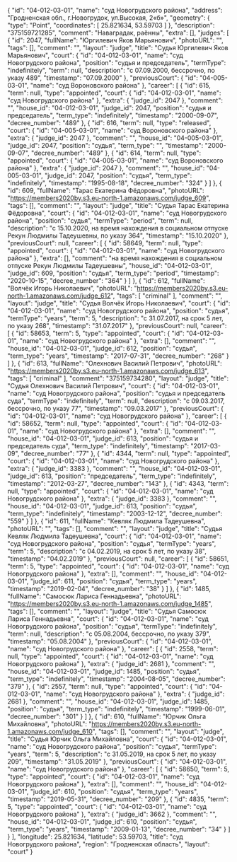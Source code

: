 {
    "id": "04-012-03-01",
    "name": "суд Новогрудского района",
    "address": "Гродненская обл., г.Новогрудок, ул.Высокая, 2«б»",
    "geometry": {
        "type": "Point",
        "coordinates": [
            25.821634,
            53.59703
        ]
    },
    "description": "375159721285",
    "comment": "Наваградак, раённы",
    "extra": [],
    "judges": [
        {
            "id": 2047,
            "fullName": "Юргилевич Яков Марьянович",
            "photoURL": "",
            "tags": [],
            "comment": "",
            "layout": "judge",
            "title": "Судья Юргилевич Яков Марьянович",
            "court": {
                "id": "04-012-03-01",
                "name": "суд Новогрудского района",
                "position": "судья и председатель",
                "termType": "indefinitely",
                "term": null,
                "description": "c 07.09.2000, бессрочно, по указу 489",
                "timestamp": "07.09.2000"
            },
            "previousCourt": {
                "id": "04-005-03-01",
                "name": "суд Вороновского района"
            },
            "career": [
                {
                    "id": 615,
                    "term": null,
                    "type": "appointed",
                    "court": {
                        "id": "04-012-03-01",
                        "name": "суд Новогрудского района"
                    },
                    "extra": {
                        "judge_id": 2047
                    },
                    "comment": "",
                    "house_id": "04-012-03-01",
                    "judge_id": 2047,
                    "position": "судья и председатель",
                    "term_type": "indefinitely",
                    "timestamp": "2000-09-07",
                    "decree_number": "489"
                },
                {
                    "id": 616,
                    "term": null,
                    "type": "released",
                    "court": {
                        "id": "04-005-03-01",
                        "name": "суд Вороновского района"
                    },
                    "extra": {
                        "judge_id": 2047
                    },
                    "comment": "",
                    "house_id": "04-005-03-01",
                    "judge_id": 2047,
                    "position": "судья",
                    "term_type": "",
                    "timestamp": "2000-09-07",
                    "decree_number": "489"
                },
                {
                    "id": 614,
                    "term": null,
                    "type": "appointed",
                    "court": {
                        "id": "04-005-03-01",
                        "name": "суд Вороновского района"
                    },
                    "extra": {
                        "judge_id": 2047
                    },
                    "comment": "",
                    "house_id": "04-005-03-01",
                    "judge_id": 2047,
                    "position": "судья",
                    "term_type": "indefinitely",
                    "timestamp": "1995-08-18",
                    "decree_number": "324"
                }
            ]
        },
        {
            "id": 609,
            "fullName": "Тарас Екатерина Фёдоровна",
            "photoURL": "https://members2020by.s3.eu-north-1.amazonaws.com/judge_609",
            "tags": [],
            "comment": "",
            "layout": "judge",
            "title": "Судья Тарас Екатерина Фёдоровна",
            "court": {
                "id": "04-012-03-01",
                "name": "суд Новогрудского района",
                "position": "судья",
                "termType": "period",
                "term": null,
                "description": "c 15.10.2020, на время нахождения в социальном отпуске Рекун Людмилы Тадеушевны, по указу 364",
                "timestamp": "15.10.2020"
            },
            "previousCourt": null,
            "career": [
                {
                    "id": 58649,
                    "term": null,
                    "type": "appointed",
                    "court": {
                        "id": "04-012-03-01",
                        "name": "суд Новогрудского района"
                    },
                    "extra": [],
                    "comment": "на время нахождения в социальном отпуске Рекун Людмилы Тадеушевны",
                    "house_id": "04-012-03-01",
                    "judge_id": 609,
                    "position": "судья",
                    "term_type": "period",
                    "timestamp": "2020-10-15",
                    "decree_number": "364"
                }
            ]
        },
        {
            "id": 612,
            "fullName": "Волчёк Игорь Николаевич",
            "photoURL": "https://members2020by.s3.eu-north-1.amazonaws.com/judge_612",
            "tags": [
                "criminal"
            ],
            "comment": "",
            "layout": "judge",
            "title": "Судья Волчёк Игорь Николаевич",
            "court": {
                "id": "04-012-03-01",
                "name": "суд Новогрудского района",
                "position": "судья",
                "termType": "years",
                "term": 5,
                "description": "c 31.07.2017, на срок 5 лет, по указу 268",
                "timestamp": "31.07.2017"
            },
            "previousCourt": null,
            "career": [
                {
                    "id": 58653,
                    "term": 5,
                    "type": "appointed",
                    "court": {
                        "id": "04-012-03-01",
                        "name": "суд Новогрудского района"
                    },
                    "extra": [],
                    "comment": "",
                    "house_id": "04-012-03-01",
                    "judge_id": 612,
                    "position": "судья",
                    "term_type": "years",
                    "timestamp": "2017-07-31",
                    "decree_number": "268"
                }
            ]
        },
        {
            "id": 613,
            "fullName": "Олехнович Василий Петрович",
            "photoURL": "https://members2020by.s3.eu-north-1.amazonaws.com/judge_613",
            "tags": [
                "criminal"
            ],
            "comment": "375159734280",
            "layout": "judge",
            "title": "Судья Олехнович Василий Петрович",
            "court": {
                "id": "04-012-03-01",
                "name": "суд Новогрудского района",
                "position": "судья и председатель суда",
                "termType": "indefinitely",
                "term": null,
                "description": "c 09.03.2017, бессрочно, по указу 77",
                "timestamp": "09.03.2017"
            },
            "previousCourt": {
                "id": "04-012-03-01",
                "name": "суд Новогрудского района"
            },
            "career": [
                {
                    "id": 58652,
                    "term": null,
                    "type": "appointed",
                    "court": {
                        "id": "04-012-03-01",
                        "name": "суд Новогрудского района"
                    },
                    "extra": [],
                    "comment": "",
                    "house_id": "04-012-03-01",
                    "judge_id": 613,
                    "position": "судья и председатель суда",
                    "term_type": "indefinitely",
                    "timestamp": "2017-03-09",
                    "decree_number": "77"
                },
                {
                    "id": 4344,
                    "term": null,
                    "type": "appointed",
                    "court": {
                        "id": "04-012-03-01",
                        "name": "суд Новогрудского района"
                    },
                    "extra": {
                        "judge_id": 3383
                    },
                    "comment": "",
                    "house_id": "04-012-03-01",
                    "judge_id": 613,
                    "position": "председатель",
                    "term_type": "indefinitely",
                    "timestamp": "2012-03-27",
                    "decree_number": "143"
                },
                {
                    "id": 4343,
                    "term": null,
                    "type": "appointed",
                    "court": {
                        "id": "04-012-03-01",
                        "name": "суд Новогрудского района"
                    },
                    "extra": {
                        "judge_id": 3383
                    },
                    "comment": "",
                    "house_id": "04-012-03-01",
                    "judge_id": 613,
                    "position": "судья",
                    "term_type": "indefinitely",
                    "timestamp": "2003-12-12",
                    "decree_number": "559"
                }
            ]
        },
        {
            "id": 611,
            "fullName": "Кевляк Людмила Тадеушевна",
            "photoURL": "",
            "tags": [],
            "comment": "",
            "layout": "judge",
            "title": "Судья Кевляк Людмила Тадеушевна",
            "court": {
                "id": "04-012-03-01",
                "name": "суд Новогрудского района",
                "position": "судья",
                "termType": "years",
                "term": 5,
                "description": "c 04.02.2019, на срок 5 лет, по указу 38",
                "timestamp": "04.02.2019"
            },
            "previousCourt": null,
            "career": [
                {
                    "id": 58651,
                    "term": 5,
                    "type": "appointed",
                    "court": {
                        "id": "04-012-03-01",
                        "name": "суд Новогрудского района"
                    },
                    "extra": [],
                    "comment": "",
                    "house_id": "04-012-03-01",
                    "judge_id": 611,
                    "position": "судья",
                    "term_type": "years",
                    "timestamp": "2019-02-04",
                    "decree_number": "38"
                }
            ]
        },
        {
            "id": 1485,
            "fullName": "Самосюк Лариса Геннадьевна",
            "photoURL": "https://members2020by.s3.eu-north-1.amazonaws.com/judge_1485",
            "tags": [],
            "comment": "",
            "layout": "judge",
            "title": "Судья Самосюк Лариса Геннадьевна",
            "court": {
                "id": "04-012-03-01",
                "name": "суд Новогрудского района",
                "position": "судья",
                "termType": "indefinitely",
                "term": null,
                "description": "c 05.08.2004, бессрочно, по указу 379",
                "timestamp": "05.08.2004"
            },
            "previousCourt": {
                "id": "04-012-03-01",
                "name": "суд Новогрудского района"
            },
            "career": [
                {
                    "id": 2558,
                    "term": null,
                    "type": "appointed",
                    "court": {
                        "id": "04-012-03-01",
                        "name": "суд Новогрудского района"
                    },
                    "extra": {
                        "judge_id": 2681
                    },
                    "comment": "",
                    "house_id": "04-012-03-01",
                    "judge_id": 1485,
                    "position": "судья",
                    "term_type": "indefinitely",
                    "timestamp": "2004-08-05",
                    "decree_number": "379"
                },
                {
                    "id": 2557,
                    "term": null,
                    "type": "appointed",
                    "court": {
                        "id": "04-012-03-01",
                        "name": "суд Новогрудского района"
                    },
                    "extra": {
                        "judge_id": 2681
                    },
                    "comment": "",
                    "house_id": "04-012-03-01",
                    "judge_id": 1485,
                    "position": "судья",
                    "term_type": "indefinitely",
                    "timestamp": "1999-06-01",
                    "decree_number": "301"
                }
            ]
        },
        {
            "id": 610,
            "fullName": "Юрчик Ольга Михайловна",
            "photoURL": "https://members2020by.s3.eu-north-1.amazonaws.com/judge_610",
            "tags": [],
            "comment": "",
            "layout": "judge",
            "title": "Судья Юрчик Ольга Михайловна",
            "court": {
                "id": "04-012-03-01",
                "name": "суд Новогрудского района",
                "position": "судья",
                "termType": "years",
                "term": 5,
                "description": "c 31.05.2019, на срок 5 лет, по указу 209",
                "timestamp": "31.05.2019"
            },
            "previousCourt": {
                "id": "04-012-03-01",
                "name": "суд Новогрудского района"
            },
            "career": [
                {
                    "id": 58650,
                    "term": 5,
                    "type": "appointed",
                    "court": {
                        "id": "04-012-03-01",
                        "name": "суд Новогрудского района"
                    },
                    "extra": [],
                    "comment": "",
                    "house_id": "04-012-03-01",
                    "judge_id": 610,
                    "position": "судья",
                    "term_type": "years",
                    "timestamp": "2019-05-31",
                    "decree_number": "209"
                },
                {
                    "id": 4835,
                    "term": 5,
                    "type": "appointed",
                    "court": {
                        "id": "04-012-03-01",
                        "name": "суд Новогрудского района"
                    },
                    "extra": {
                        "judge_id": 3662
                    },
                    "comment": "",
                    "house_id": "04-012-03-01",
                    "judge_id": 610,
                    "position": "судья",
                    "term_type": "years",
                    "timestamp": "2009-01-13",
                    "decree_number": "34"
                }
            ]
        }
    ],
    "longitude": 25.821634,
    "latitude": 53.59703,
    "title": "суд Новогрудского района",
    "region": "Гродненская область",
    "layout": "court"
}